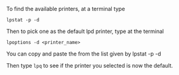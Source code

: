 

To find the available printers, at a terminal type

```lpstat -p -d```

Then to pick one as the default lpd printer, type at the terminal

```lpoptions -d <printer_name>```

You can copy and paste the <printer> from the list given by lpstat -p -d

Then type 
```lpq```
to see if the printer you selected is now the default.
